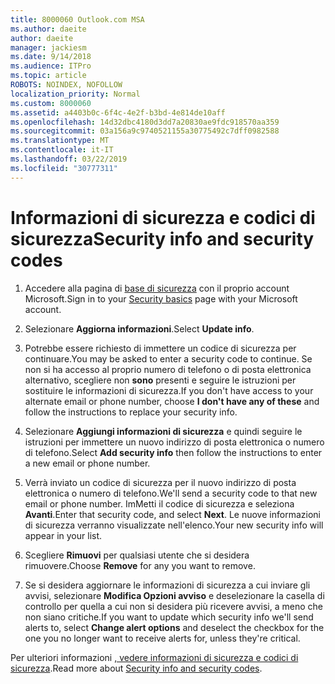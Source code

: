 ```yaml
---
title: 8000060 Outlook.com MSA
ms.author: daeite
author: daeite
manager: jackiesm
ms.date: 9/14/2018
ms.audience: ITPro
ms.topic: article
ROBOTS: NOINDEX, NOFOLLOW
localization_priority: Normal
ms.custom: 8000060
ms.assetid: a4403b0c-6f4c-4e2f-b3bd-4e814de10aff
ms.openlocfilehash: 14d32dbc4180d3dd7a20830ae9fdc918570aa359
ms.sourcegitcommit: 03a156a9c9740521155a30775492c7dff0982588
ms.translationtype: MT
ms.contentlocale: it-IT
ms.lasthandoff: 03/22/2019
ms.locfileid: "30777311"
---
```

# <a name="security-info-and-security-codes"></a><span data-ttu-id="3b8ed-102">Informazioni di sicurezza e codici di sicurezza</span><span class="sxs-lookup"><span data-stu-id="3b8ed-102">Security info and security codes</span></span>

1. <span data-ttu-id="3b8ed-103">Accedere alla pagina di [base di sicurezza](https://account.microsoft.com/security) con il proprio account Microsoft.</span><span class="sxs-lookup"><span data-stu-id="3b8ed-103">Sign in to your [Security basics](https://account.microsoft.com/security) page with your Microsoft account.</span></span> 
    
2. <span data-ttu-id="3b8ed-104">Selezionare **Aggiorna informazioni**.</span><span class="sxs-lookup"><span data-stu-id="3b8ed-104">Select **Update info**.</span></span> 
    
3. <span data-ttu-id="3b8ed-105">Potrebbe essere richiesto di immettere un codice di sicurezza per continuare.</span><span class="sxs-lookup"><span data-stu-id="3b8ed-105">You may be asked to enter a security code to continue.</span></span> <span data-ttu-id="3b8ed-106">Se non si ha accesso al proprio numero di telefono o di posta elettronica alternativo, scegliere non **sono** presenti e seguire le istruzioni per sostituire le informazioni di sicurezza.</span><span class="sxs-lookup"><span data-stu-id="3b8ed-106">If you don't have access to your alternate email or phone number, choose **I don't have any of these** and follow the instructions to replace your security info.</span></span> 
    
4. <span data-ttu-id="3b8ed-107">Selezionare **Aggiungi informazioni di sicurezza** e quindi seguire le istruzioni per immettere un nuovo indirizzo di posta elettronica o numero di telefono.</span><span class="sxs-lookup"><span data-stu-id="3b8ed-107">Select **Add security info** then follow the instructions to enter a new email or phone number.</span></span> 
    
5. <span data-ttu-id="3b8ed-108">Verrà inviato un codice di sicurezza per il nuovo indirizzo di posta elettronica o numero di telefono.</span><span class="sxs-lookup"><span data-stu-id="3b8ed-108">We'll send a security code to that new email or phone number.</span></span> <span data-ttu-id="3b8ed-109">ImMetti il codice di sicurezza e seleziona **Avanti**.</span><span class="sxs-lookup"><span data-stu-id="3b8ed-109">Enter that security code, and select **Next**.</span></span> <span data-ttu-id="3b8ed-110">Le nuove informazioni di sicurezza verranno visualizzate nell'elenco.</span><span class="sxs-lookup"><span data-stu-id="3b8ed-110">Your new security info will appear in your list.</span></span> 
    
6. <span data-ttu-id="3b8ed-111">Scegliere **Rimuovi** per qualsiasi utente che si desidera rimuovere.</span><span class="sxs-lookup"><span data-stu-id="3b8ed-111">Choose **Remove** for any you want to remove.</span></span> 
    
7. <span data-ttu-id="3b8ed-112">Se si desidera aggiornare le informazioni di sicurezza a cui inviare gli avvisi, selezionare **Modifica Opzioni avviso** e deselezionare la casella di controllo per quella a cui non si desidera più ricevere avvisi, a meno che non siano critiche.</span><span class="sxs-lookup"><span data-stu-id="3b8ed-112">If you want to update which security info we'll send alerts to, select **Change alert options** and deselect the checkbox for the one you no longer want to receive alerts for, unless they're critical.</span></span> 
    
<span data-ttu-id="3b8ed-113">Per ulteriori informazioni [, vedere informazioni di sicurezza e codici di sicurezza](https://support.microsoft.com/help/12428/).</span><span class="sxs-lookup"><span data-stu-id="3b8ed-113">Read more about [Security info and security codes](https://support.microsoft.com/help/12428/).</span></span>
  

